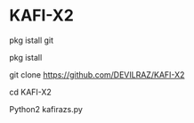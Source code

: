 # KAFI-X2
pkg istall git 

pkg istall 

git clone https://github.com/DEVILRAZ/KAFI-X2

cd KAFI-X2

Python2 kafirazs.py

